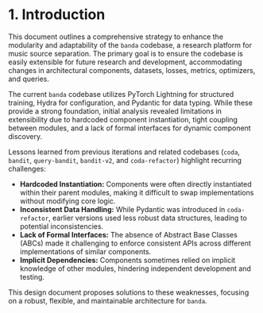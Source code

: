 # 1. Introduction

This document outlines a comprehensive strategy to enhance the modularity and adaptability of the `banda` codebase, a research platform for music source separation. The primary goal is to ensure the codebase is easily extensible for future research and development, accommodating changes in architectural components, datasets, losses, metrics, optimizers, and queries.

The current `banda` codebase utilizes PyTorch Lightning for structured training, Hydra for configuration, and Pydantic for data typing. While these provide a strong foundation, initial analysis revealed limitations in extensibility due to hardcoded component instantiation, tight coupling between modules, and a lack of formal interfaces for dynamic component discovery.

Lessons learned from previous iterations and related codebases (`coda`, `bandit`, `query-bandit`, `bandit-v2`, and `coda-refactor`) highlight recurring challenges:
*   **Hardcoded Instantiation:** Components were often directly instantiated within their parent modules, making it difficult to swap implementations without modifying core logic.
*   **Inconsistent Data Handling:** While Pydantic was introduced in `coda-refactor`, earlier versions used less robust data structures, leading to potential inconsistencies.
*   **Lack of Formal Interfaces:** The absence of Abstract Base Classes (ABCs) made it challenging to enforce consistent APIs across different implementations of similar components.
*   **Implicit Dependencies:** Components sometimes relied on implicit knowledge of other modules, hindering independent development and testing.

This design document proposes solutions to these weaknesses, focusing on a robust, flexible, and maintainable architecture for `banda`.